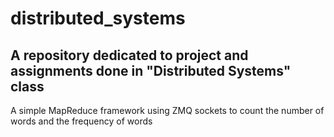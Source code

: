 # distributed_systems
A repository dedicated to project and assignments done in "Distributed Systems" class
---
A simple MapReduce framework using ZMQ sockets to count the number of words and the frequency of words
